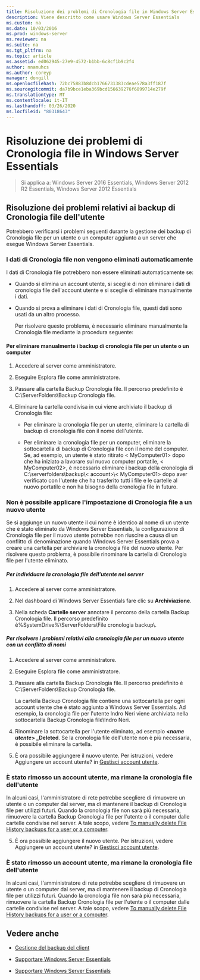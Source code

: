 ```yaml
---
title: Risoluzione dei problemi di Cronologia file in Windows Server Essentials
description: Viene descritto come usare Windows Server Essentials
ms.custom: na
ms.date: 10/03/2016
ms.prod: windows-server
ms.reviewer: na
ms.suite: na
ms.tgt_pltfrm: na
ms.topic: article
ms.assetid: ed062945-27e9-4572-b1bb-6c8cf1b9c2f4
author: nnamuhcs
ms.author: coreyp
manager: dongill
ms.openlocfilehash: 72bc75883b8dcb1766731383cdeae578a3ff187f
ms.sourcegitcommit: da7b9bce1eba369bcd156639276f6899714e279f
ms.translationtype: MT
ms.contentlocale: it-IT
ms.lasthandoff: 03/26/2020
ms.locfileid: "80318643"
---
```

# <a name="troubleshoot-file-history-in-windows-server-essentials"></a>Risoluzione dei problemi di Cronologia file in Windows Server Essentials

>Si applica a: Windows Server 2016 Essentials, Windows Server 2012 R2 Essentials, Windows Server 2012 Essentials 
  
## <a name="troubleshoot-issues-with-user-file-history-backups"></a>Risoluzione dei problemi relativi ai backup di Cronologia file dell'utente  
 Potrebbero verificarsi i problemi seguenti durante la gestione dei backup di Cronologia file per un utente o un computer aggiunto a un server che esegue Windows Server Essentials.  
  
### <a name="file-history-data-is-not-automatically-deleted"></a>I dati di Cronologia file non vengono eliminati automaticamente  
 I dati di Cronologia file potrebbero non essere eliminati automaticamente se:  
  
- Quando si elimina un account utente, si sceglie di non eliminare i dati di cronologia file dell'account utente e si sceglie di eliminare manualmente i dati.  
  
- Quando si prova a eliminare i dati di Cronologia file, questi dati sono usati da un altro processo.  
  
  Per risolvere questo problema, è necessario eliminare manualmente la Cronologia file mediante la procedura seguente:  
  
####  <a name="to-manually-delete-file-history-backups-for-a-user-or-a-computer"></a><a name="BKMK_manuallyDelete"></a>Per eliminare manualmente i backup di cronologia file per un utente o un computer  
  
1.  Accedere al server come amministratore.  
  
2.  Eseguire Esplora file come amministratore.  
  
3.  Passare alla cartella Backup Cronologia file. Il percorso predefinito è C:\ServerFolders\Backup Cronologia file.  
  
4.  Eliminare la cartella condivisa in cui viene archiviato il backup di Cronologia file:  
  
    -   Per eliminare la cronologia file per un utente, eliminare la cartella di backup di cronologia file con il nome dell'utente.  
  
    -   Per eliminare la cronologia file per un computer, eliminare la sottocartella di backup di Cronologia file con il nome del computer. Se, ad esempio, un utente è stato ritirato < MyComputer01\> dopo che ha iniziato a lavorare sul nuovo computer portatile, < MyComputer02\>, è necessario eliminare i backup della cronologia di C:\serverfolders\backup\\< account\>\\< MyComputer01\> dopo aver verificato con l'utente che ha trasferito tutti i file e le cartelle al nuovo portatile e non ha bisogno della cronologia file in futuro.  
  
### <a name="cannot-apply-file-history-setting-to-a-new-user"></a>Non è possibile applicare l'impostazione di Cronologia file a un nuovo utente  
 Se si aggiunge un nuovo utente il cui nome è identico al nome di un utente che è stato eliminato da Windows Server Essentials, la configurazione di Cronologia file per il nuovo utente potrebbe non riuscire a causa di un conflitto di denominazione quando Windows Server Essentials prova a creare una cartella per archiviare la cronologia file del nuovo utente. Per risolvere questo problema, è possibile rinominare la cartella di Cronologia file per l'utente eliminato.  
  
##### <a name="to-locate-user-file-history-on-the-server"></a>Per individuare la cronologia file dell'utente nel server  
  
1.  Accedere al server come amministratore.  
  
2.  Nel dashboard di Windows Server Essentials fare clic su **Archiviazione**.  
  
3.  Nella scheda **Cartelle server** annotare il percorso della cartella Backup Cronologia file. Il percorso predefinito è%SystemDrive%\ServerFolders\File cronologia backup\\.  
  
##### <a name="to-resolve-file-history-issues-for-a-new-user-with-a-name-conflict"></a>Per risolvere i problemi relativi alla cronologia file per un nuovo utente con un conflitto di nomi  
  
1.  Accedere al server come amministratore.  
  
2.  Eseguire Esplora file come amministratore.  
  
3.  Passare alla cartella Backup Cronologia file. Il percorso predefinito è C:\ServerFolders\Backup Cronologia file.  
  
     La cartella Backup Cronologia file contiene una sottocartella per ogni account utente che è stato aggiunto a Windows Server Essentials. Ad esempio, la cronologia file per l'utente Indro Neri viene archiviata nella sottocartella Backup Cronologia file\Indro Neri.  
  
4.  Rinominare la sottocartella per l'utente eliminato, ad esempio **<*nome utente*> _Deleted**. Se la cronologia file dell'utente non è più necessaria, è possibile eliminare la cartella.  
  

5.  È ora possibile aggiungere il nuovo utente. Per istruzioni, vedere Aggiungere un account utente? in [Gestisci account utente](../manage/Manage-User-Accounts-in-Windows-Server-Essentials.md).  
  
### <a name="a-user-account-was-removed-but-the-users-file-history-remains"></a>È stato rimosso un account utente, ma rimane la cronologia file dell'utente  
 In alcuni casi, l'amministratore di rete potrebbe scegliere di rimuovere un utente o un computer dal server, ma di mantenere il backup di Cronologia file per utilizzi futuri. Quando la cronologia file non sarà più necessaria, rimuovere la cartella Backup Cronologia file per l'utente o il computer dalle cartelle condivise nel server. A tale scopo, vedere [To manually delete File History backups for a user or a computer](Troubleshoot-File-History-in-Windows-Server-Essentials.md#BKMK_manuallyDelete).  

5. È ora possibile aggiungere il nuovo utente. Per istruzioni, vedere Aggiungere un account utente? in [Gestisci account utente](../manage/Manage-User-Accounts-in-Windows-Server-Essentials.md).  
  
### <a name="a-user-account-was-removed-but-the-users-file-history-remains"></a>È stato rimosso un account utente, ma rimane la cronologia file dell'utente  
 In alcuni casi, l'amministratore di rete potrebbe scegliere di rimuovere un utente o un computer dal server, ma di mantenere il backup di Cronologia file per utilizzi futuri. Quando la cronologia file non sarà più necessaria, rimuovere la cartella Backup Cronologia file per l'utente o il computer dalle cartelle condivise nel server. A tale scopo, vedere [To manually delete File History backups for a user or a computer](../support/Troubleshoot-File-History-in-Windows-Server-Essentials.md#BKMK_manuallyDelete).  

  
## <a name="see-also"></a>Vedere anche  
  
-   [Gestione del backup del client](../manage/Manage-Client-Computer-Backup-in-Windows-Server-Essentials.md)  
  

-   [Supportare Windows Server Essentials](Support-Windows-Server-Essentials.md)

-   [Supportare Windows Server Essentials](../support/Support-Windows-Server-Essentials.md)

